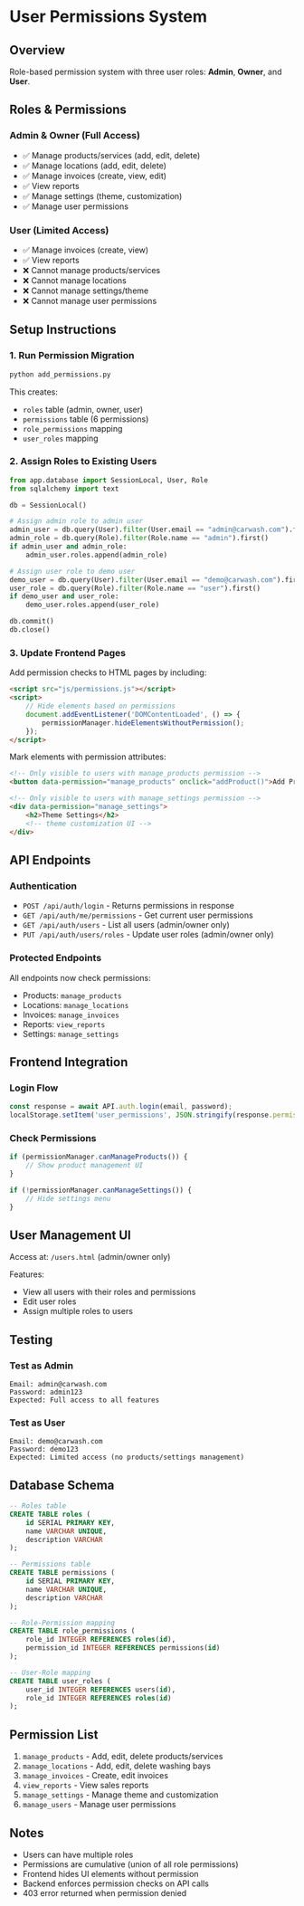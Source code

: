 # User Permissions System

## Overview
Role-based permission system with three user roles: **Admin**, **Owner**, and **User**.

## Roles & Permissions

### Admin & Owner (Full Access)
- ✅ Manage products/services (add, edit, delete)
- ✅ Manage locations (add, edit, delete)
- ✅ Manage invoices (create, view, edit)
- ✅ View reports
- ✅ Manage settings (theme, customization)
- ✅ Manage user permissions

### User (Limited Access)
- ✅ Manage invoices (create, view)
- ✅ View reports
- ❌ Cannot manage products/services
- ❌ Cannot manage locations
- ❌ Cannot manage settings/theme
- ❌ Cannot manage user permissions

## Setup Instructions

### 1. Run Permission Migration
```bash
python add_permissions.py
```

This creates:
- `roles` table (admin, owner, user)
- `permissions` table (6 permissions)
- `role_permissions` mapping
- `user_roles` mapping

### 2. Assign Roles to Existing Users

```python
from app.database import SessionLocal, User, Role
from sqlalchemy import text

db = SessionLocal()

# Assign admin role to admin user
admin_user = db.query(User).filter(User.email == "admin@carwash.com").first()
admin_role = db.query(Role).filter(Role.name == "admin").first()
if admin_user and admin_role:
    admin_user.roles.append(admin_role)

# Assign user role to demo user
demo_user = db.query(User).filter(User.email == "demo@carwash.com").first()
user_role = db.query(Role).filter(Role.name == "user").first()
if demo_user and user_role:
    demo_user.roles.append(user_role)

db.commit()
db.close()
```

### 3. Update Frontend Pages

Add permission checks to HTML pages by including:

```html
<script src="js/permissions.js"></script>
<script>
    // Hide elements based on permissions
    document.addEventListener('DOMContentLoaded', () => {
        permissionManager.hideElementsWithoutPermission();
    });
</script>
```

Mark elements with permission attributes:
```html
<!-- Only visible to users with manage_products permission -->
<button data-permission="manage_products" onclick="addProduct()">Add Product</button>

<!-- Only visible to users with manage_settings permission -->
<div data-permission="manage_settings">
    <h2>Theme Settings</h2>
    <!-- theme customization UI -->
</div>
```

## API Endpoints

### Authentication
- `POST /api/auth/login` - Returns permissions in response
- `GET /api/auth/me/permissions` - Get current user permissions
- `GET /api/auth/users` - List all users (admin/owner only)
- `PUT /api/auth/users/roles` - Update user roles (admin/owner only)

### Protected Endpoints
All endpoints now check permissions:
- Products: `manage_products`
- Locations: `manage_locations`
- Invoices: `manage_invoices`
- Reports: `view_reports`
- Settings: `manage_settings`

## Frontend Integration

### Login Flow
```javascript
const response = await API.auth.login(email, password);
localStorage.setItem('user_permissions', JSON.stringify(response.permissions));
```

### Check Permissions
```javascript
if (permissionManager.canManageProducts()) {
    // Show product management UI
}

if (!permissionManager.canManageSettings()) {
    // Hide settings menu
}
```

## User Management UI

Access at: `/users.html` (admin/owner only)

Features:
- View all users with their roles and permissions
- Edit user roles
- Assign multiple roles to users

## Testing

### Test as Admin
```
Email: admin@carwash.com
Password: admin123
Expected: Full access to all features
```

### Test as User
```
Email: demo@carwash.com
Password: demo123
Expected: Limited access (no products/settings management)
```

## Database Schema

```sql
-- Roles table
CREATE TABLE roles (
    id SERIAL PRIMARY KEY,
    name VARCHAR UNIQUE,
    description VARCHAR
);

-- Permissions table
CREATE TABLE permissions (
    id SERIAL PRIMARY KEY,
    name VARCHAR UNIQUE,
    description VARCHAR
);

-- Role-Permission mapping
CREATE TABLE role_permissions (
    role_id INTEGER REFERENCES roles(id),
    permission_id INTEGER REFERENCES permissions(id)
);

-- User-Role mapping
CREATE TABLE user_roles (
    user_id INTEGER REFERENCES users(id),
    role_id INTEGER REFERENCES roles(id)
);
```

## Permission List

1. `manage_products` - Add, edit, delete products/services
2. `manage_locations` - Add, edit, delete washing bays
3. `manage_invoices` - Create, edit invoices
4. `view_reports` - View sales reports
5. `manage_settings` - Manage theme and customization
6. `manage_users` - Manage user permissions

## Notes

- Users can have multiple roles
- Permissions are cumulative (union of all role permissions)
- Frontend hides UI elements without permission
- Backend enforces permission checks on API calls
- 403 error returned when permission denied
